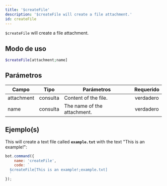 ```yaml
---
title: '$createFile'
description: '$createFile will create a file attachment.'
id: createFile
---
```


`$createFile` will create a file attachment.

## Modo de uso

```php
$createFile[attachment;name]
```

## Parámetros

| Campo      | Tipo     | Parámetros                  | Requerido |
| ---------- | -------- | --------------------------- |:---------:|
| attachment | consulta | Content of the file.        | verdadero |
| name       | consulta | The name of the attachment. | verdadero |

## Ejemplo(s)

This will create a text file called **`example.txt`** with the text "This is an example!":

```javascript
bot.command({
    name: 'createFile',
    code: `
  $createFile[This is an example!;example.txt]
  `
});
```
